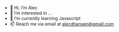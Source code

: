 - 👋 Hi, I’m Alec
- 👀 I’m interested in ...
- 🌱 I’m currently learning Javascript
- 📫 Reach me via email at alecdhansen@gmail.com

<!---
alecdhansen/alecdhansen is a ✨ special ✨ repository because its `README.md` (this file) appears on your GitHub profile.
You can click the Preview link to take a look at your changes.
--->
